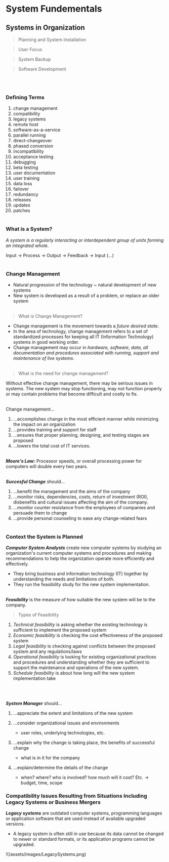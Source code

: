 # System Fundementals
## Systems in Organization
>Planning and System Installation

>User Focus

>System Backup

>Software Development

<br></br>

### Defining Terms
1. change management
2. compatibility
3. legacy systems
4. remote host
5. software-as-a-service
6. parallel running
7. direct-changeover
8. phased conversion
9. incompatibility
10. acceptance testing
11. debugging
12. beta testing
13. user documentation
14. user training
15. data loss
16. failover
17. redundancy
18. releases
19. updates
20. patches
<br></br>

### What is a System?
*A system is a regularly interacting or interdependent group of units forming an integrated whole.*

Input -> Process -> Output -> Feedback -> Input (...)
<br></br>


### Change Management
- Natural progression of the technology ~ natural development of new systems
- New system is developed as a result of a problem, or replace an older system
<br></br>

>What is Change Management?
- Change management is the movement towards a *future desired state.*
- In the area of technology, change management refers to a set of standardized processes for keeping all IT (Information Technology) systems in good working order.
- Change management may occur in *hardware, software, data, all documentation and procedures associated with running, support and maintenance of live systems.*
<br></br>

>What is the need for change management?

Without effective change management, there may be serious issues in systems. The new system may stop functioning, may not function properly or may contain problems that become difficult and costly to fix.
<br></br>

Change management...
1. ...accomplishes change in the most efficient manner while minimizing the impact on an organization
2. ...provides training and support for staff
3. ...ensures that proper planning, designing, and testing stages are proposed
4. ...lowers the total cost of IT services.
<br></br>

***Moore's Law:*** Processor speeds, or overall processing power for computers will double every two years.
<br></br>

***Succesful Change*** should...
1. ...benefit the management and the aims of the company 
2. ...monitor risks, dependencies, costs, return of investment (ROI), disbenefits and cultural issues affecting the aim of the company.
3. ...monitor counter resistance from the employees of companies and persuade them to change
4. ...provide personal counseling to ease any change-related fears
<br></br>

### Context the System is Planned
***Computer System Analysts*** create new computer systems by studying an organization's current computer systems and procedures and making recommendations to help the organization operate more efficiently and effectively.

- They bring business and information technology (IT) together by understanding the needs and limitations of both.
- They run the feasibility study for the new system implementation.
<br></br>

***Feasibility*** is the measure of how suitable the new system will be to the company.

>Types of Feasibility

1. *Technical feasibility* is asking whether the existing technology is sufficient to implement the proposed system
2. *Economic feasibility* is checking the cost effectiveness of the proposed system
3. *Legal feasibility* is checking against conflicts between the proposed system and any regulations/laws
4. *Operational feasibility* is looking for existing organizational practices and procedures and understanding whether they are sufficient to support the maintenance and operations of the new system.
5. *Schedule feasibility* is about how long will the new system implementation take

<br></br>

***System Manager*** should...
1. ...appreciate the extent and limitations of the new system

2. ...consider organizational issues and environments
    - user roles, underlying technologies, etc.

3. ...explain why the change is taking place, the benefits of successful change 
    - what is in it for the company

4. ...explain/determine the details of the change 
    - when? where? who is involved? how much will it cost? Etc. → budget, time, scope

### Compatibility Issues Resulting from Situations Including Legacy Systems or Business Mergers

***Legacy systems*** are outdated computer systems, programming languages or application software that are used instead of available upgraded versions.

- A legacy system is often still in use because its data cannot be changed to newer or standard formats, or its application programs cannot be upgraded.

!(/assets/images/LegacySystems.png)
